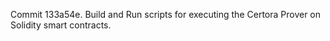 Commit 133a54e.                    Build and Run scripts for executing the Certora Prover on Solidity smart contracts.
